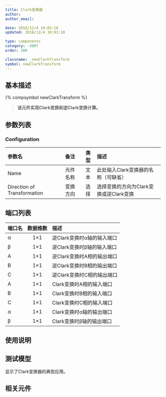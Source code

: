 ```yaml
---
title: Clark变换器
author: 
author_email:

date: 2018/12/4 10:03:10
updated: 2018/12/4 10:03:10

type: components
category: -3007
order: 200

classname: _newClarkTransform
symbol: newClarkTransform
---
```

## 基本描述
{% compsymbol newClarkTransform %}

> **该元件实现Clark变换和逆Clark变换计算。**

## 参数列表
### Configuration
| 参数名 | 备注 | 类型 | 描述 |
| :--- | :--- | :--: | :--- |
| Name | 元件名称 | 文本 | 此处输入Clark变换器的名称（可缺省） |
| Direction of Transformation | 变换方向 | 选择 | 选择变换的方向为Clark变换或逆Clark变换 |


## 端口列表

| 端口名 | 数据维数 | 描述 |
| :--- | :--:  | :--- |
| α | 1×1 |逆Clark变换时α轴的输入端口 |                   
| β | 1×1 |逆Clark变换时β轴的输入端口 |                   
| A | 1×1 |逆Clark变换时A相的输出端口 |                   
| B | 1×1 |逆Clark变换时B相的输出端口 |                   
| C | 1×1 |逆Clark变换时C相的输出端口 |                   
| A | 1×1 |Clark变换时A相的输入端口 |                   
| B | 1×1 |Clark变换时B相的输入端口 |                   
| C | 1×1 |Clark变换时C相的输入端口 |                   
| α | 1×1 |Clark变换时α轴的输出端口 |                   
| β | 1×1 |Clark变换时β轴的输出端口 |                   

## 使用说明


## 测试模型
[<test name>](<test link>)显示了Clark变换器的典型应用。

## 相关元件


